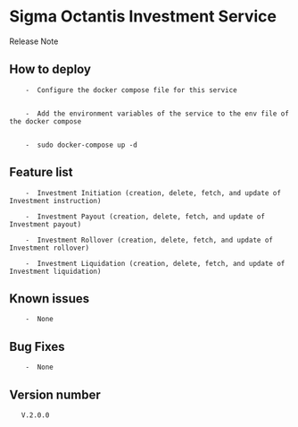 # Sigma Octantis Investment Service

Release Note

## How to deploy 

```
    -  Configure the docker compose file for this service
    
```
    
```
    -  Add the environment variables of the service to the env file of the docker compose 
    
```
    
```
    -  sudo docker-compose up -d

```

## Feature list  
```
    -  Investment Initiation (creation, delete, fetch, and update of Investment instruction)
```
```
    -  Investment Payout (creation, delete, fetch, and update of Investment payout)
```
```
    -  Investment Rollover (creation, delete, fetch, and update of Investment rollover)
```
```
    -  Investment Liquidation (creation, delete, fetch, and update of Investment liquidation)
```

## Known issues
```
    -  None
```

## Bug Fixes
```
    -  None
```
## Version number

```
   V.2.0.0

```

<!-- Features:
# 1. Investment Initiation
## User can request for investment to be created for them.
# 2. Investment Payout
## User can request for an investment payout.
# 3. Investment Rollover
## User can request for an investment rollover.
# 4. Investment Liquidation
## User can request for an investment liquidation. -->